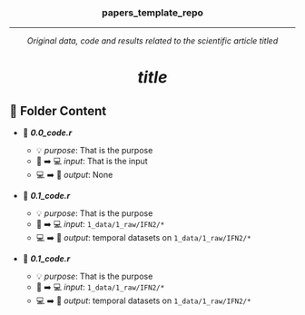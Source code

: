 <div style="text-align: center;">

### papers_template_repo

---

*Original data, code and results related to the scientific article titled*

# ***__title__***

</div>

## :file_folder: Folder Content

- :scroll: ***0.0_code.r***
  	- :bulb: *purpose*: 
  That is the purpose
	- :floppy_disk: :arrow_right: :computer: *input*: 
  That is the input
	- :computer: :arrow_right: :floppy_disk: *output*: 
  None

- :scroll: ***0.1_code.r***
  	- :bulb: *purpose*: 
  That is the purpose
	- :floppy_disk: :arrow_right: :computer: *input*: 
  `1_data/1_raw/IFN2/*`
	- :computer: :arrow_right: :floppy_disk: *output*: 
  temporal datasets on `1_data/1_raw/IFN2/*`  

- :scroll: ***0.1_code.r***
  	- :bulb: *purpose*: 
  That is the purpose
	- :floppy_disk: :arrow_right: :computer: *input*: 
  `1_data/1_raw/IFN2/*`
	- :computer: :arrow_right: :floppy_disk: *output*: 
  temporal datasets on `1_data/1_raw/IFN2/*`  
  